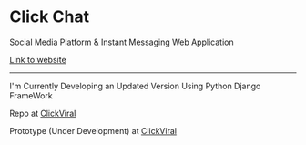 # Click Chat

Social Media Platform & Instant Messaging Web Application<br>

[Link to website](https://hardope.pythonanywhere.com)

---

I'm Currently Developing an Updated Version Using Python Django FrameWork

Repo at [ClickViral](https://github.com/hardope/viral)

Prototype (Under Development) at [ClickViral](https://clickviral.pythonanywhere.com)